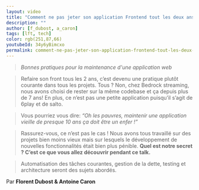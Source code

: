 ```yaml
---
layout: video
title: "Comment ne pas jeter son application Frontend tout les deux ans ? #LFT 24/11/23"
description: ""
author: [f_dubost, a_caron]
tags: [lft, tech]
color: rgb(251,87,66)
youtubeId: 34y6yBimcxo
permalink: comment-ne-pas-jeter-son-application-frontend-tout-les-deux-ans
---
```


> _Bonnes pratiques pour la maintenance d'une application web_

> Refaire son front tous les 2 ans, c’est devenu une pratique plutôt courante dans tous les projets. Tous ? Non, chez Bedrock streaming, nous avons choisi de rester sur la même codebase et ça depuis plus de 7 ans! En plus, ce n’est pas une petite application puisqu’il s’agit de 6play et de salto.

> Vous pourriez vous dire: _“Oh les pauvres, maintenir une application vieille de presque 10 ans ça doit être un enfer !”_

> Rassurez-vous, ce n’est pas le cas ! Nous avons tous travaillé sur des projets bien moins vieux mais sur lesquels le développement de nouvelles fonctionnalités était bien plus pénible. **Quel est notre secret ? C’est ce que vous allez découvrir pendant ce talk.**

> Automatisation des tâches courantes, gestion de la dette, testing et architecture seront des sujets abordés.

Par **Florent Dubost & Antoine Caron**
